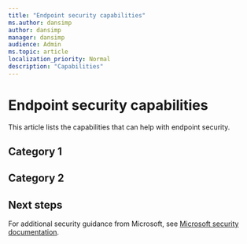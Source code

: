 ```yaml
---
title: "Endpoint security capabilities"
ms.author: dansimp
author: dansimp
manager: dansimp
audience: Admin
ms.topic: article
localization_priority: Normal
description: "Capabilities"
---
```


# Endpoint security capabilities
This article lists the capabilities that can help with endpoint security.

## Category 1


## Category 2

## Next steps
For additional security guidance from Microsoft, see [Microsoft security documentation](https://docs.microsoft.com/security/).




